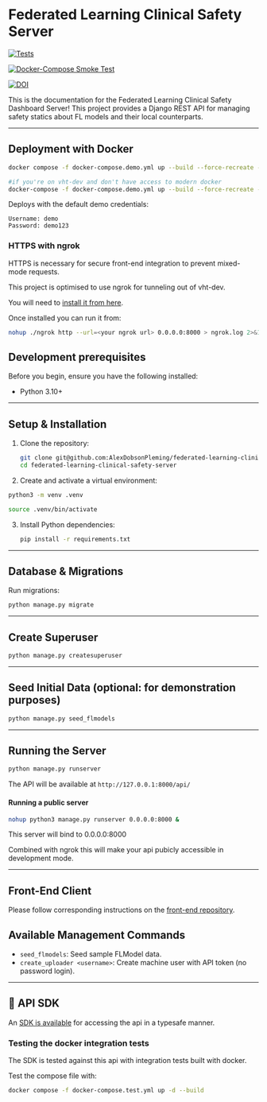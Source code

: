 # Federated Learning Clinical Safety Server

[![Tests](https://github.com/AlexDobsonPleming/federated-learning-clinical-safety-server/actions/workflows/ci.yml/badge.svg)](https://github.com/AlexDobsonPleming/federated-learning-clinical-safety-server/actions/workflows/ci.yml)

[![Docker-Compose Smoke Test](https://github.com/AlexDobsonPleming/federated-learning-clinical-safety-server/actions/workflows/compose-test.yml/badge.svg)](https://github.com/AlexDobsonPleming/federated-learning-clinical-safety-server/actions/workflows/compose-test.yml)

[![DOI](https://zenodo.org/badge/987939823.svg)](https://doi.org/10.5281/zenodo.15521158)

This is the documentation for the Federated Learning Clinical Safety Dashboard Server! This project provides a Django REST API for managing safety statics about FL models and their local counterparts.

---

## Deployment with Docker

```bash
docker compose -f docker-compose.demo.yml up --build --force-recreate --remove-orphans

#if you're on vht-dev and don't have access to modern docker
docker-compose -f docker-compose.demo.yml up --build --force-recreate --remove-orphans
```

Deploys with the default demo credentials:
```
Username: demo
Password: demo123
```

### HTTPS with ngrok

HTTPS is necessary for secure front-end integration to prevent mixed-mode requests.

This project is optimised to use ngrok for tunneling out of vht-dev.

You will need to [install it from here](https://dashboard.ngrok.com/get-started/setup/linux).

Once installed you can run it from:
```bash
nohup ./ngrok http --url=<your ngrok url> 0.0.0.0:8000 > ngrok.log 2>&1
```

## Development prerequisites

Before you begin, ensure you have the following installed:

* Python 3.10+

---

## Setup & Installation

1. Clone the repository:

   ```bash
   git clone git@github.com:AlexDobsonPleming/federated-learning-clinical-safety-server.git
   cd federated-learning-clinical-safety-server
   ```

2. Create and activate a virtual environment:

```bash
python3 -m venv .venv
```    

```bash
source .venv/bin/activate
```

3. Install Python dependencies:

   ```bash
   pip install -r requirements.txt
   ```

---

## Database & Migrations

Run migrations:

```bash
python manage.py migrate
```

---

## Create Superuser

```bash
python manage.py createsuperuser
```

---

## Seed Initial Data (optional: for demonstration purposes)

```bash
python manage.py seed_flmodels
```

---

## Running the Server

```bash
python manage.py runserver
```

The API will be available at `http://127.0.0.1:8000/api/`

#### Running a public server

```bash
nohup python3 manage.py runserver 0.0.0.0:8000 &
```
This server will bind to 0.0.0.0:8000

Combined with ngrok this will make your api pubicly accessible in development mode.

---

## Front-End Client

Please follow corresponding instructions on the [front-end repository](https://github.com/AlexDobsonPleming/federated-learning-clinical-safety-client).

## Available Management Commands

* `seed_flmodels`: Seed sample FLModel data.
* `create_uploader <username>`: Create machine user with API token (no password login).

---

## 🔧 API SDK

An [SDK is available](https://github.com/AlexDobsonPleming/federated-learning-clinical-safety-sdk) for accessing the api in a typesafe manner.

### Testing the docker integration tests

The SDK is tested against this api with integration tests built with docker.

Test the compose file with:
```bash
docker compose -f docker-compose.test.yml up -d --build
```
